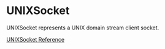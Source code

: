 # UNIXSocket

UNIXSocket represents a UNIX domain stream client socket.

[UNIXSocket Reference](https://ruby-doc.org/stdlib-2.5.0/libdoc/socket/rdoc/UNIXSocket.html)
